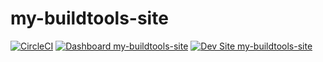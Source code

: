 # my-buildtools-site

[![CircleCI](https://circleci.com/gh/Nadim-Dipu/my-buildtools-site.svg?style=shield)](https://circleci.com/gh/Nadim-Dipu/my-buildtools-site)
[![Dashboard my-buildtools-site](https://img.shields.io/badge/dashboard-my_buildtools_site-yellow.svg)](https://dashboard.pantheon.io/sites/44d13edc-759a-4327-85ba-5948b6141644#dev/code)
[![Dev Site my-buildtools-site](https://img.shields.io/badge/site-my_buildtools_site-blue.svg)](http://dev-my-buildtools-site.pantheonsite.io/)